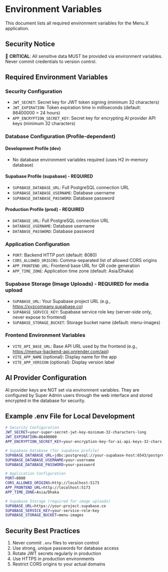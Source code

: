# Environment Variables

This document lists all required environment variables for the Menu.X application.

## Security Notice
🚨 **CRITICAL**: All sensitive data MUST be provided via environment variables. Never commit credentials to version control.

## Required Environment Variables

### Security Configuration
- `JWT_SECRET`: Secret key for JWT token signing (minimum 32 characters)
- `JWT_EXPIRATION`: Token expiration time in milliseconds (default: 86400000 = 24 hours)
- `APP_ENCRYPTION_SECRET_KEY`: Secret key for encrypting AI provider API keys (minimum 32 characters)

### Database Configuration (Profile-dependent)

#### Development Profile (dev)
- No database environment variables required (uses H2 in-memory database)

#### Supabase Profile (supabase) - **REQUIRED**
- `SUPABASE_DATABASE_URL`: Full PostgreSQL connection URL
- `SUPABASE_DATABASE_USERNAME`: Database username
- `SUPABASE_DATABASE_PASSWORD`: Database password

#### Production Profile (prod) - **REQUIRED**
- `DATABASE_URL`: Full PostgreSQL connection URL
- `DATABASE_USERNAME`: Database username
- `DATABASE_PASSWORD`: Database password

### Application Configuration
- `PORT`: Backend HTTP port (default: 8080)
- `CORS_ALLOWED_ORIGINS`: Comma-separated list of allowed CORS origins
- `APP_FRONTEND_URL`: Frontend base URL for QR code generation
- `APP_TIME_ZONE`: Application time zone (default: Asia/Dhaka)

### Supabase Storage (Image Uploads) - REQUIRED for media upload
- `SUPABASE_URL`: Your Supabase project URL (e.g., https://xyzcompany.supabase.co)
- `SUPABASE_SERVICE_KEY`: Supabase service role key (server-side only, never expose to frontend)
- `SUPABASE_STORAGE_BUCKET`: Storage bucket name (default: menu-images)

### Frontend Environment Variables
- `VITE_API_BASE_URL`: Base API URL used by the frontend (e.g., https://menux-backend-api.onrender.com/api)
- `VITE_APP_NAME` (optional): Display name for the app
- `VITE_APP_VERSION` (optional): Display version label

## AI Provider Configuration
AI provider keys are NOT set via environment variables. They are configured by Super Admin users through the web interface and stored encrypted in the database for security.

## Example .env File for Local Development
```bash
# Security Configuration
JWT_SECRET=your-super-secret-jwt-key-minimum-32-characters-long
JWT_EXPIRATION=86400000
APP_ENCRYPTION_SECRET_KEY=your-encryption-key-for-ai-api-keys-32-chars

# Supabase Database (for supabase profile)
SUPABASE_DATABASE_URL=jdbc:postgresql://your-supabase-host:6543/postgres?sslmode=require
SUPABASE_DATABASE_USERNAME=your-username
SUPABASE_DATABASE_PASSWORD=your-password

# Application Configuration
PORT=8080
CORS_ALLOWED_ORIGINS=http://localhost:5173
APP_FRONTEND_URL=http://localhost:5173
APP_TIME_ZONE=Asia/Dhaka

# Supabase Storage (required for image uploads)
SUPABASE_URL=https://your-project.supabase.co
SUPABASE_SERVICE_KEY=your-service-role-key
SUPABASE_STORAGE_BUCKET=menu-images
```

## Security Best Practices
1. Never commit `.env` files to version control
2. Use strong, unique passwords for database access
3. Rotate JWT secrets regularly in production
4. Use HTTPS in production environments
5. Restrict CORS origins to your actual domains
